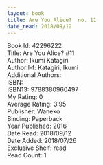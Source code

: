 ```yaml
---
layout: book
title: Are You Alice?  no. 11
date_read: 2018/09/12
---
```


Book Id: 42296222<br />
Title: Are You Alice? #11<br />
Author: Ikumi Katagiri<br />
Author l-f: Katagiri, Ikumi<br />
Additional Authors: <br />
ISBN: <br />
ISBN13: 9788380960497<br />
My Rating: 0<br />
Average Rating: 3.95<br />
Publisher: Waneko<br />
Binding: Paperback<br />
Year Published: 2016<br />
Date Read: 2018/09/12<br />
Date Added: 2018/07/26<br />
Exclusive Shelf: read<br />
Read Count: 1<br />

